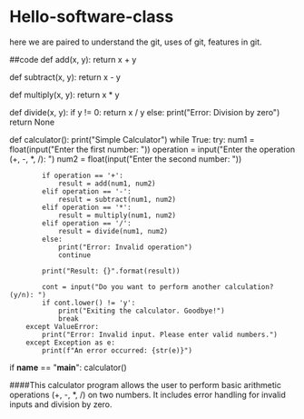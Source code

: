 # Hello-software-class
here we are paired to understand the git, uses of git, features in git.

##code 
def add(x, y):
    return x + y

def subtract(x, y):
    return x - y

def multiply(x, y):
    return x * y

def divide(x, y):
    if y != 0:
        return x / y
    else:
        print("Error: Division by zero")
        return None

def calculator():
    print("Simple Calculator")
    while True:
        try:
            num1 = float(input("Enter the first number: "))
            operation = input("Enter the operation (+, -, *, /): ")
            num2 = float(input("Enter the second number: "))

            if operation == '+':
                result = add(num1, num2)
            elif operation == '-':
                result = subtract(num1, num2)
            elif operation == '*':
                result = multiply(num1, num2)
            elif operation == '/':
                result = divide(num1, num2)
            else:
                print("Error: Invalid operation")
                continue

            print("Result: {}".format(result))

            cont = input("Do you want to perform another calculation? (y/n): ")
            if cont.lower() != 'y':
                print("Exiting the calculator. Goodbye!")
                break
        except ValueError:
            print("Error: Invalid input. Please enter valid numbers.")
        except Exception as e:
            print(f"An error occurred: {str(e)}")

if __name__ == "__main__":
    calculator()


####This calculator program allows the user to perform basic arithmetic operations (+, -, *, /) on two numbers. It includes error handling for invalid inputs and division by zero. 
